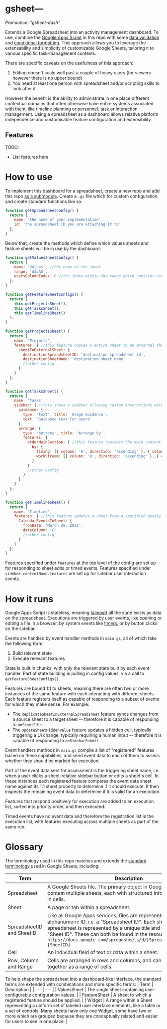 gsheet—
=======
_Pronounce: "gsheet-dash"_

Extends a Google Spreadsheet into an activity management dashboard. To use, combine the [Google Apps Script](https://developers.google.com/apps-script/guides/sheets) in this repo with some [data validation](https://support.google.com/docs/answer/186103) and [conditional formatting](https://support.google.com/docs/answer/78413). This approach allows you to leverage the extensability and simplicity of customizable Google Sheets, tailoring it to various specific task-management contexts.

There are specific caveats on the usefulness of this approach:
1. Editing doesn't scale well past a couple of heavy users (for viewers however there is no upper bound)
2. You need at least one person with spreadsheet and/or scripting skills to look after it

However the benefit is the ability to administrate in one place different contextual domains that often otherwise have entire systems associated with them, like timeline planning or personnel, task or interaction management. Using a spreadsheet as a dashboard allows relative platform independence and customisable feature configuration and extensibility.

Features
---
TODO:
- List features here

How to use
===
To implement this dashboard for a spreadsheet, create a new repo and add this repo [as a submodule](https://git-scm.com/book/en/v2/Git-Tools-Submodules). Create a `.gs` file which for custom configuration, and create standard functions like so:

```javascript
function getSpreadsheetConfig() {
  return {
    name: 'the name of your implementation',
    id: 'the spreadsheet ID you are attaching it to'
  };
}
```

Below that, create the methods which define which values sheets and feature sheets will be in use by the dashboard:

```javascript
function getValuesSheetConfig() {
  return {
    name: 'Values', //the name of the sheet
    range: 'A3:A5',
    usersColumnIndex: 0 //the index within the range which contains user information
  };
}

function getFeatureSheetConfigs() {
  return [
    this.getProjectsSheet(),
    this.getTasksSheet(),
    this.getTimelineSheet()
  ];
}

function getProjectsSheet() {
  return {
    name: 'Projects',
    features: { //this feature copies a entire sheet to an external sheet whenever the it is edited
      sheetToExternalSheet: {
        destinationSpreadsheetID: 'destination spreadsheet id',
        destinationSheetName: 'destination sheet name'
        //other config
      }
    }
  };
}

function getTasksSheet() {
  return {
    name: 'Tasks',
    sidebar: { //this shows a sidebar allowing custom interactions with the sheet through features
      guidance: {
        type: 'text', title: 'Usage Guidance',
        text: 'Guidance text for users'
      },
      arrange: {
        type: 'buttons', title: 'Arrange by',
        features: {
          orderMainSection: { //this feature reorders the main content section of the sheet
            by: {
              timing: [{ column: 'D', direction: 'ascending' }, { column: 'B', direction: 'ascending' }],
              workStream: [{ column: 'B', direction: 'ascending' }, { column: 'D', direction: 'ascending' }]
            }
          }
          //other config
        }
      }
    }
  };
}

function getTimelineSheet() {
  return {
    name: 'Timeline',
    features: { //this feature updates a sheet from a specified google calendar
      CalendarEventsToSheet: {
        fromDate: 'March 29, 2021',
        dateColumn: 'C'
        //other config
      }
    }
  };
}
```

Features specified under `features` at the top level of the config are set up for responding to sheet edits or timed events. Features specified under `sidebar.controlName.features` are set up for sidebar user interaction events.

How it runs
===
Google Apps Script is stateless, meaning ([almost](https://developers.google.com/apps-script/guides/properties)) all the state exists as data on the spreadsheet. Executions are triggered by user events, like opening or editing a file in a browser, by system events like [timers](https://developers.google.com/apps-script/guides/triggers/installable), or by button clicks on the sidebar.

Events are handled by event handler methods in `main.gs`, all of which take the following form:

1. Build relevant state
2. Execute relevant features

State is built in chunks, with only the relevant state built by each event handler. Part of state building is pulling in config values, via a call to `getFeatureSheetConfigs()`.

Features are bound 1:1 to sheets, meaning there are often two or more instances of the same feature with each interacting with different sheets. Each feature registers itself as capable of responding to a subset of events for which they make sense. For example:

- The `ReplicateSheetInExternalSpreadsheet` feature syncs changes from a source sheet to a target sheet -- therefore it is capable of responding to `onSheetEdit`
- The `UpdateSheetHiddenValue` feature updates a hidden cell, typically triggering a UI change, typically requiring a human input -- therefore it is capable of responding to `onSidebarSubmit`

Event handlers methods in `main.gs` compile a list of "registered" features based on these capabilities, and send event data to each of them to assess whether they should be marked for execution.

Part of the event data sent for assessment is the triggering sheet name, i.e. when a user clicks a sheet-relative sidebar button or edits a sheet's cell. In these instances each registered feature compares the event data sheet name against its 1:1 sheet property to determine if it should execute. It then inspects the remaining event data to determine if it is valid for an execution.

Features that respond positively for execution are added to an execution list, sorted into priority order, and then executed.

Timed events have no event data and therefore the registration list is the execution list, with features executing across multiple sheets as part of the same run.

Glossary
===
The terminology used in this repo matches and extends the [standard terminology](https://developers.google.com/sheets/api/guides/concepts) used in Google Sheets, including:

| Term | Description |
| --- | --- |
| Spreadsheet | A Google Sheets file. The primary object in Google Sheets that can contain multiple sheets, each with structured information contained in cells. |
| Sheet | A page or tab within a spreadsheet. |
| SpreadsheetID and SheetID | Like all Google Apps services, files are represented by a top-level alphanumeric ID, i.e. a "Spreadsheet ID". Each sheet inside a spreadsheet is represented by a unique title and numeric value, i.e. a "Sheet ID". These can both be found in the resource URL: `https://docs.google.com/spreadsheets/d/[SpreadsheetID]/edit#gid=[SheetID]` |
| Cell | An individual field of text or data within a sheet.
| Row, Column and Range |Cells are arranged in rows and columns, and can be grouped together as a range of cells.

To help shape the spreadsheet into a dashboard-like interface, the standard terms are extended with combinations and more specific terms:
| Term | Description |
| --- | --- |
| ValuesSheet | The single sheet containing user-configurable configuration values. |
| FeatureSheet | A sheet to which a registered feature should be applied. |
| Widget | A range within a Sheet representing a uniform set of labeled user interface elements, like a table or a set of controls. Many sheets have only one Widget, some have two or more which are grouped because they are conceptually related and easier for users to see in one place. |